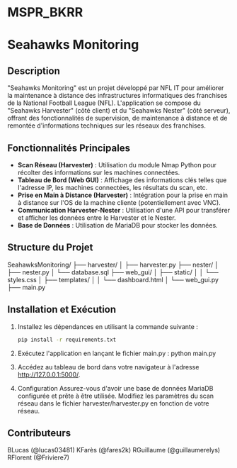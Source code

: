 # MSPR_BKRR

# Seahawks Monitoring

## Description

"Seahawks Monitoring" est un projet développé par NFL IT pour améliorer la maintenance à distance des infrastructures informatiques des franchises de la National Football League (NFL). L'application se compose du "Seahawks Harvester" (côté client) et du "Seahawks Nester" (côté serveur), offrant des fonctionnalités de supervision, de maintenance à distance et de remontée d'informations techniques sur les réseaux des franchises.

## Fonctionnalités Principales

- **Scan Réseau (Harvester)** : Utilisation du module Nmap Python pour récolter des informations sur les machines connectées.
- **Tableau de Bord (Web GUI)** : Affichage des informations clés telles que l'adresse IP, les machines connectées, les résultats du scan, etc.
- **Prise en Main à Distance (Harvester)** : Intégration pour la prise en main à distance sur l'OS de la machine cliente (potentiellement avec VNC).
- **Communication Harvester-Nester** : Utilisation d'une API pour transférer et afficher les données entre le Harvester et le Nester.
- **Base de Données** : Utilisation de MariaDB pour stocker les données.

## Structure du Projet

 SeahawksMonitoring/
├── harvester/
│   ├── harvester.py
├── nester/
│   ├── nester.py
│   └── database.sql
├── web_gui/
│   ├── static/
│   │   └── styles.css
│   ├── templates/
│   │   └── dashboard.html
│   └── web_gui.py
├── main.py

## Installation et Exécution

1. Installez les dépendances en utilisant la commande suivante :

   ```bash
   pip install -r requirements.txt
   
2. Exécutez l'application en lançant le fichier main.py :
   python main.py

3. Accédez au tableau de bord dans votre navigateur à l'adresse http://127.0.0.1:5000/.

4. Configuration
   Assurez-vous d'avoir une base de données MariaDB configurée et prête à être utilisée.
   Modifiez les paramètres du scan réseau dans le fichier harvester/harvester.py en fonction de votre réseau.


## Contributeurs

BLucas (@lucas03481)
KFarès (@fares2k)
RGuillaume (@guillaumerelys)
RFlorent (@Friviere7)


